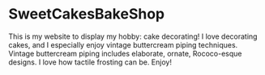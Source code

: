 # SweetCakesBakeShop

This is my website to display my hobby: cake decorating! I love decorating cakes, and I especially enjoy vintage buttercream piping techniques. Vintage buttercream piping includes elaborate, ornate, Rococo-esque designs. I love how tactile frosting can be. Enjoy!